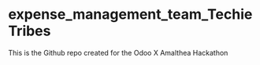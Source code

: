 # expense_management_team_TechieTribes
This is the Github repo created for the Odoo X Amalthea Hackathon
